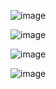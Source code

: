 ![image](https://github.com/LeondeHaas/Praktijkwijzer---Red30/assets/96114373/f0b209d6-e534-4355-93ed-fba20b5fc0ef)

![image](https://github.com/LeondeHaas/Praktijkwijzer---Red30/assets/96114373/60916e93-762d-44c2-8992-988a2695a555)

![image](https://github.com/LeondeHaas/Praktijkwijzer---Red30/assets/96114373/18438dd4-1032-49dd-a497-2ca175107bdf)

![image](https://github.com/LeondeHaas/Praktijkwijzer---Red30/assets/96114373/3bae4f5a-b197-43f6-8b21-8cf4ef9430d5)



